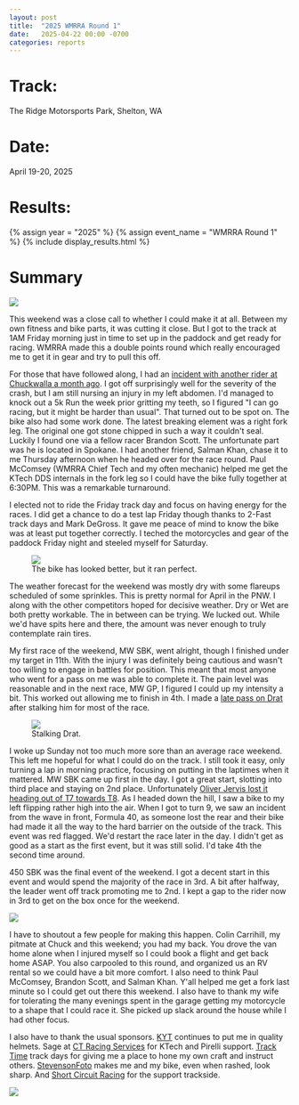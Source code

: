 ```yaml
---
layout: post
title:  "2025 WMRRA Round 1"
date:   2025-04-22 00:00 -0700
categories: reports
---
```



# Track:
The Ridge Motorsports Park, Shelton, WA

# Date:
April 19-20, 2025

# Results:
{% assign year = "2025" %}
{% assign event_name = "WMRRA Round 1" %}
{% include display_results.html %}


# Summary

![](/img/race-report-photos/2025/2025-WMRRA-R1-Pit2.JPG)


This weekend was a close call to whether I could make it at all. Between my own fitness and bike parts, it was cutting it close. But I got to the track at 1AM Friday morning just in time to set up in the paddock and get ready for racing. WMRRA made this a double points round which really encouraged me to get it in gear and try to pull this off.

For those that have followed along, I had an [incident with another rider at Chuckwalla a month ago](/reports/2025/03/24/CVMA-NonRound-6.html). I got off surprisingly well for the severity of the crash, but I am still nursing an injury in my left abdomen. I'd managed to knock out a 5k Run the week prior gritting my teeth, so I figured "I can go racing, but it might be harder than usual".  That turned out to be spot on. The bike also had some work done. The latest breaking element was a right fork leg. The original one got stone chipped in such a way it couldn't seal. Luckily I found one via a fellow racer Brandon Scott. The unfortunate part was he is located in Spokane. I had another friend, Salman Khan, chase it to me Thursday afternoon when he headed over for the race round. Paul McComsey (WMRRA Chief Tech and my often mechanic) helped me get the KTech DDS internals in the fork leg so I could have the bike fully together at 6:30PM. This was a remarkable turnaround.

I elected not to ride the Friday track day and focus on having energy for the races. I did get a chance to do a test lap Friday though thanks to 2-Fast track days and Mark DeGross. It gave me peace of mind to know the bike was at least put together correctly. I teched the motorcycles and gear of the paddock Friday night and steeled myself for Saturday.

<figure>
    <img src="/img/race-report-photos/2025/2025-WMRRA-R1-STF05251.jpg">
    <figcaption>The bike has looked better, but it ran perfect.</figcaption>
</figure>

The weather forecast for the weekend was mostly dry with some flareups scheduled of some sprinkles. This is pretty normal for April in the PNW. I along with the other competitors hoped for decisive weather. Dry or Wet are both pretty workable. The in between can be trying. We lucked out. While we'd have spits here and there, the amount was never enough to truly contemplate rain tires. 

My first race of the weekend, MW SBK, went alright, though I finished under my target in 11th. With the injury I was definitely being cautious and wasn't too willing to engage in battles for position. This meant that most anyone who went for a pass on me was able to complete it. The pain level was reasonable and in the next race, MW GP, I figured I could up my intensity a bit. This worked out allowing me to finish in 4th. I made a [late pass on Drat](https://www.youtube.com/watch?v=GuMOk7fwPBM&ab_channel=ChrisWilcoxRacing&t=610) after stalking him for most of the race.

<figure>
    <img src="/img/race-report-photos/2025/2025-WMRRA-R1-STF02715.jpg">
    <figcaption>Stalking Drat.</figcaption>
</figure>

I woke up Sunday not too much more sore than an average race weekend. This left me hopeful for what I could do on the track. I still took it easy, only turning a lap in morning practice, focusing on putting in the laptimes when it mattered. MW SBK came up first in the day. I got a great start, slotting into third place and staying on 2nd place. Unfortunately [Oliver Jervis lost it heading out of T7 towards T8](https://youtu.be/nQmDXgPWA6Q&t=60). As I headed down the hill, I saw a bike to my left flipping rather high into the air. When I got to turn 9, we saw an incident from the wave in front, Formula 40, as someone lost the rear and their bike had made it all the way to the hard barrier on the outside of the track. This event was red flagged. We'd restart the race later in the day. I didn't get as good as a start as the first event, but it was still solid. I'd take 4th the second time around.

450 SBK was the final event of the weekend. I got a decent start in this event and would spend the majority of the race in 3rd. A bit after halfway, the leader went off track promoting me to 2nd. I kept a gap to the rider now in 3rd to get on the box once for the weekend.

![](/img/race-report-photos/2025/2025-WMRRA-R1-Podium.JPG)


I have to shoutout a few people for making this happen. Colin Carrihill, my pitmate at Chuck and this weekend; you had my back. You drove the van home alone when I injured myself so I could book a flight and get back home ASAP. You also carpooled to this round, and organized us an RV rental so we could have a bit more comfort. I also need to think Paul McComsey, Brandon Scott, and Salman Khan. Y'all helped me get a fork last minute so I could get out there this weekend. I also have to thank my wife for tolerating the many evenings spent in the garage getting my motorcycle to a shape that I could race it. She picked up slack around the house while I had other focus.

I also have to thank the usual sponsors. [KYT](https://kytamericas.com) continues to put me in quality helmets. Sage at [CT Racing Services](https://ctracingservices.com/) for KTech and Pirelli support. [Track Time](https://tracktime.bike) track days for giving me a place to hone my own craft and instruct others. [StevensonFoto](https://stevensonfoto.com) makes me and my bike, even when rashed, look sharp. And [Short Circuit Racing](https://shortcircuitracing.com) for the support trackside.

![](/img/race-report-photos/2025/2025-WMRRA-R1-Pit1.JPG)

